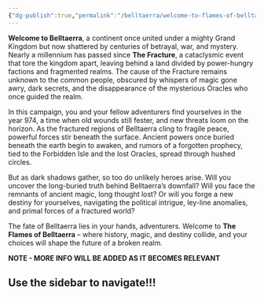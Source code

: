 ```yaml
---
{"dg-publish":true,"permalink":"/belltaerra/welcome-to-flames-of-belltaerra-adventurers/","tags":["gardenEntry"]}
---
```


**Welcome to Belltaerra**, a continent once united under a mighty Grand Kingdom but now shattered by centuries of betrayal, war, and mystery. Nearly a millennium has passed since **The Fracture**, a cataclysmic event that tore the kingdom apart, leaving behind a land divided by power-hungry factions and fragmented realms. The cause of the Fracture remains unknown to the common people, obscured by whispers of magic gone awry, dark secrets, and the disappearance of the mysterious Oracles who once guided the realm.

In this campaign, you and your fellow adventurers find yourselves in the year 974, a time when old wounds still fester, and new threats loom on the horizon. As the fractured regions of Belltaerra cling to fragile peace, powerful forces stir beneath the surface. Ancient powers once buried beneath the earth begin to awaken, and rumors of a forgotten prophecy, tied to the Forbidden Isle and the lost Oracles, spread through hushed circles.

But as dark shadows gather, so too do unlikely heroes arise. Will you uncover the long-buried truth behind Belltaerra’s downfall? Will you face the remnants of ancient magic, long thought lost? Or will you forge a new destiny for yourselves, navigating the political intrigue, ley-line anomalies, and primal forces of a fractured world?

The fate of Belltaerra lies in your hands, adventurers. Welcome to **The Flames of Belltaerra** – where history, magic, and destiny collide, and your choices will shape the future of a broken realm.

**NOTE - MORE INFO WILL BE ADDED AS IT BECOMES RELEVANT**
## Use the sidebar to navigate!!!



